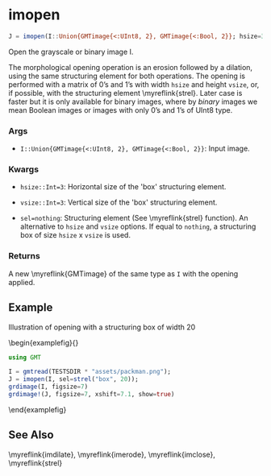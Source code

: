 # imopen

```julia
J = imopen(I::Union{GMTimage{<:UInt8, 2}, GMTimage{<:Bool, 2}}; hsize=3, vsize=3, sel=nothing)::GMTimage
```

Open the grayscale or binary image I.

The morphological opening operation is an erosion followed by a dilation, using the same structuring
element for both operations.
The opening is performed with a matrix of 0’s and 1’s with width `hsize` and height `vsize`, or, if possible,
with the structuring element \myreflink{strel}. Later case is faster but it is only available for binary images, where by
_binary_ images we mean Boolean images or images with only 0’s and 1’s of UInt8 type.

### Args
- `I::Union{GMTimage{<:UInt8, 2}, GMTimage{<:Bool, 2}}`: Input image.

### Kwargs
- `hsize::Int=3`: Horizontal size of the 'box' structuring element.

- `vsize::Int=3`: Vertical size of the 'box' structuring element.

- `sel=nothing`: Structuring element (See \myreflink{strel} function). An alternative to `hsize` and `vsize` options.
  If equal to ``nothing``, a structuring box of size `hsize` x `vsize` is used.

### Returns
A new \myreflink{GMTimage} of the same type as `I` with the opening applied.

Example
-------

Illustration of opening with a structuring box of width 20

\begin{examplefig}{}
```julia
using GMT

I = gmtread(TESTSDIR * "assets/packman.png");
J = imopen(I, sel=strel("box", 20));
grdimage(I, figsize=7)
grdimage!(J, figsize=7, xshift=7.1, show=true)
```
\end{examplefig}


See Also
--------

\myreflink{imdilate}, \myreflink{imerode}, \myreflink{imclose}, \myreflink{strel}

